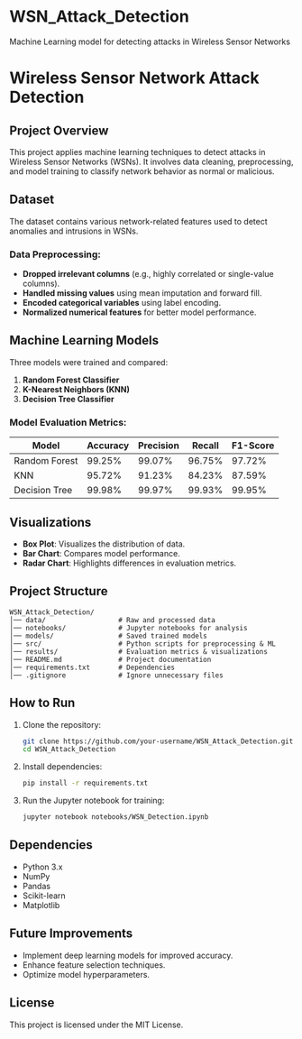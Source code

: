 # WSN_Attack_Detection
Machine Learning model for detecting attacks in Wireless Sensor Networks
# Wireless Sensor Network Attack Detection

## Project Overview
This project applies machine learning techniques to detect attacks in Wireless Sensor Networks (WSNs). It involves data cleaning, preprocessing, and model training to classify network behavior as normal or malicious.

## Dataset
The dataset contains various network-related features used to detect anomalies and intrusions in WSNs.

### Data Preprocessing:
- **Dropped irrelevant columns** (e.g., highly correlated or single-value columns).
- **Handled missing values** using mean imputation and forward fill.
- **Encoded categorical variables** using label encoding.
- **Normalized numerical features** for better model performance.

## Machine Learning Models
Three models were trained and compared:
1. **Random Forest Classifier**
2. **K-Nearest Neighbors (KNN)**
3. **Decision Tree Classifier**

### Model Evaluation Metrics:
| Model  | Accuracy | Precision | Recall | F1-Score |
|--------|----------|-----------|--------|----------|
| Random Forest | 99.25% | 99.07% | 96.75% | 97.72% |
| KNN | 95.72% | 91.23% | 84.23% | 87.59% |
| Decision Tree | 99.98% | 99.97% | 99.93% | 99.95% |

## Visualizations
- **Box Plot**: Visualizes the distribution of data.
- **Bar Chart**: Compares model performance.
- **Radar Chart**: Highlights differences in evaluation metrics.

## Project Structure
```
WSN_Attack_Detection/
│── data/                  # Raw and processed data
│── notebooks/             # Jupyter notebooks for analysis
│── models/                # Saved trained models
│── src/                   # Python scripts for preprocessing & ML
│── results/               # Evaluation metrics & visualizations
│── README.md              # Project documentation
│── requirements.txt       # Dependencies
│── .gitignore             # Ignore unnecessary files
```

## How to Run
1. Clone the repository:
   ```bash
   git clone https://github.com/your-username/WSN_Attack_Detection.git
   cd WSN_Attack_Detection
   ```
2. Install dependencies:
   ```bash
   pip install -r requirements.txt
   ```
3. Run the Jupyter notebook for training:
   ```bash
   jupyter notebook notebooks/WSN_Detection.ipynb
   ```

## Dependencies
- Python 3.x
- NumPy
- Pandas
- Scikit-learn
- Matplotlib

## Future Improvements
- Implement deep learning models for improved accuracy.
- Enhance feature selection techniques.
- Optimize model hyperparameters.

## License
This project is licensed under the MIT License.
